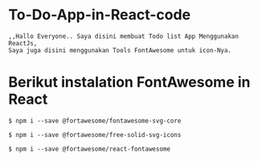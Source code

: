 # To-Do-App-in-React-code
    ,,Hallo Everyone.. Saya disini membuat Todo list App Menggunakan ReactJs,
    Saya juga disini menggunakan Tools FontAwesome untuk icon-Nya.

# Berikut instalation FontAwesome in React
    $ npm i --save @fortawesome/fontawesome-svg-core

    $ npm i --save @fortawesome/free-solid-svg-icons

    $ npm i --save @fortawesome/react-fontawesome
     